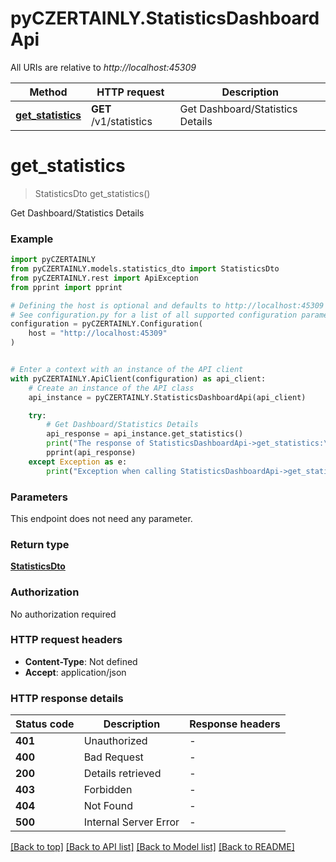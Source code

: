 # pyCZERTAINLY.StatisticsDashboardApi

All URIs are relative to *http://localhost:45309*

Method | HTTP request | Description
------------- | ------------- | -------------
[**get_statistics**](StatisticsDashboardApi.md#get_statistics) | **GET** /v1/statistics | Get Dashboard/Statistics Details


# **get_statistics**
> StatisticsDto get_statistics()

Get Dashboard/Statistics Details

### Example


```python
import pyCZERTAINLY
from pyCZERTAINLY.models.statistics_dto import StatisticsDto
from pyCZERTAINLY.rest import ApiException
from pprint import pprint

# Defining the host is optional and defaults to http://localhost:45309
# See configuration.py for a list of all supported configuration parameters.
configuration = pyCZERTAINLY.Configuration(
    host = "http://localhost:45309"
)


# Enter a context with an instance of the API client
with pyCZERTAINLY.ApiClient(configuration) as api_client:
    # Create an instance of the API class
    api_instance = pyCZERTAINLY.StatisticsDashboardApi(api_client)

    try:
        # Get Dashboard/Statistics Details
        api_response = api_instance.get_statistics()
        print("The response of StatisticsDashboardApi->get_statistics:\n")
        pprint(api_response)
    except Exception as e:
        print("Exception when calling StatisticsDashboardApi->get_statistics: %s\n" % e)
```



### Parameters

This endpoint does not need any parameter.

### Return type

[**StatisticsDto**](StatisticsDto.md)

### Authorization

No authorization required

### HTTP request headers

 - **Content-Type**: Not defined
 - **Accept**: application/json

### HTTP response details

| Status code | Description | Response headers |
|-------------|-------------|------------------|
**401** | Unauthorized |  -  |
**400** | Bad Request |  -  |
**200** | Details retrieved |  -  |
**403** | Forbidden |  -  |
**404** | Not Found |  -  |
**500** | Internal Server Error |  -  |

[[Back to top]](#) [[Back to API list]](../README.md#documentation-for-api-endpoints) [[Back to Model list]](../README.md#documentation-for-models) [[Back to README]](../README.md)

